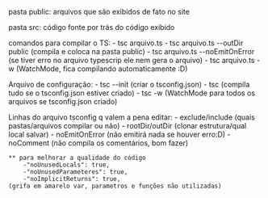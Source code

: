 pasta public:
    arquivos que são exibidos de fato no site

pasta src:
    código fonte por trás do código exibido

comandos para compilar o TS:
    - tsc arquivo.ts
    - tsc arquivo.ts --outDir public (compila e coloca na pasta public)
    - tsc arquivo.ts --noEmitOnError (se tiver erro no arquivo typescrip ele nem gera o arquivo)
    - tsc arquivo.ts -w (WatchMode, fica compilando automaticamente :D)

Arquivo de configuração:
    - tsc --init (criar o tsconfig.json)
    - tsc (compila tudo se o tsconfig.json estiver criado)
    - tsc -w (WatchMode para todos os arquivos se tsconfig.json criado)

Linhas do arquivo tsconfig q valem a pena editar:
    - exclude/include (quais pastas/arquivos compilar ou não)
    - rootDir/outDir (clonar estrutura/qual local salvar)
    - noEmitOnError (não emitirá nada se houver erro:D)
    - noComment (não compila os comentários, bom fazer)

    ** para melhorar a qualidade do código
        -"noUnusedLocals": true, 
        -"noUnusedParameteres": true,
        -"noImplicitReturns": true,
    (grifa em amarelo var, parametros e funções não utilizadas)